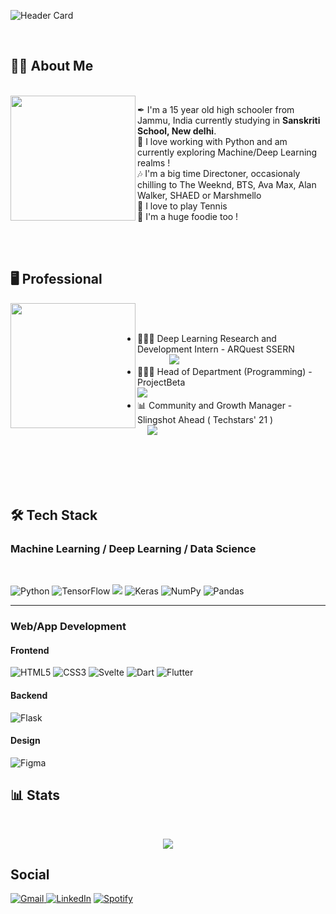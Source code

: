<!-- Beginning -->


<!-- Header Card -->
![Header Card](https://user-images.githubusercontent.com/59497243/136092461-0e085f7c-ee75-4622-8c5a-5abb4a7f7411.png)

<!-- Blank Space -->
</br>


<!-- About Me Header -->

## 👨‍💻 About Me 


<!-- Blank Space -->
</br>


<!-- Octocat -->
<img align ="left" src = "https://user-images.githubusercontent.com/59497243/133923539-64ed8ef3-e392-4f50-8773-325e68b91f21.png" width = auto height = 200 > 


<!-- Blank Space -->



<!-- About Me text -->

<ul style="list-style-type:none;">
  <li >
    ✒ I'm a 15 year old high schooler from Jammu, India currently studying in <b>Sanskriti School, New delhi</b>. 
  </li>
  <li>
   🤖 I love working with Python and am currently exploring Machine/Deep Learning realms !
  </li>
  <li>
    🎶 I'm a big time Directoner, occasionaly chilling to The Weeknd, BTS, Ava Max, Alan Walker, SHAED or Marshmello
  </li>
  <li>
   🎾 I love to play Tennis 
  </li>
  <li>
  🍔 I'm a huge foodie too !
  </li>
</ul>

<!-- Blank Space -->
</br>
</br>



<!-- Professional -->

## 🖥 Professional

<!-- Octocat - Work -->
<img align ="left" src = "https://user-images.githubusercontent.com/59497243/133924859-91cd368f-07d9-4292-88d3-46c411bb54ff.png" width = auto height = 200 > 

</br>
</br>

<ul>
  <li>
    👨🏻‍💼 Deep Learning Research and Development Intern  -  ARQuest SSERN   &nbsp &nbsp &nbsp &nbsp  &nbsp &nbsp &nbsp &nbsp &nbsp &nbsp &nbsp &nbsp  &nbsp<img src = "https://img.shields.io/badge/Status-Ended-brightgreen">
  </li>
  <li>
    👨🏻‍💻 Head of Department (Programming) - ProjectBeta  &nbsp &nbsp &nbsp &nbsp &nbsp &nbsp &nbsp &nbsp &nbsp &nbsp &nbsp &nbsp &nbsp &nbsp &nbsp &nbsp &nbsp &nbsp &nbsp &nbsp &nbsp &nbsp &nbsp &nbsp &nbsp &nbsp <img src = "https://img.shields.io/badge/Status-Ongoing-orange">
  </li>
  <li>
    📊 Community and Growth Manager - Slingshot Ahead ( Techstars' 21 ) &nbsp &nbsp &nbsp &nbsp &nbsp &nbsp &nbsp &nbsp &nbsp &nbsp &nbsp &nbsp <img src = "https://img.shields.io/badge/Status-Ongoing-orange">
  </li>
</ul>


<!-- Blank Space -->
</br>
</br>
</br>
</br>

    
<!-- Tech Stack-->

## 🛠 Tech Stack


### Machine Learning / Deep Learning / Data Science

</br>

<img alt="Python" src="https://img.shields.io/badge/python-%2314354C.svg?style=for-the-badge&logo=python&logoColor=white"/> <img alt="TensorFlow" src="https://img.shields.io/badge/TensorFlow-%23FF6F00.svg?style=for-the-badge&logo=TensorFlow&logoColor=white" /> <img src = "https://img.shields.io/badge/scikit--learn-%23F7931E.svg?style=for-the-badge&logo=scikit-learn&logoColor=white"> ![Keras](https://img.shields.io/badge/Keras-%23D00000.svg?style=for-the-badge&logo=Keras&logoColor=white) ![NumPy](https://img.shields.io/badge/numpy-%23013243.svg?style=for-the-badge&logo=numpy&logoColor=white) ![Pandas](https://img.shields.io/badge/pandas-%23150458.svg?style=for-the-badge&logo=pandas&logoColor=white)


<hr>

### Web/App Development

#### Frontend



<img alt="HTML5" src="https://img.shields.io/badge/html5-%23E34F26.svg?style=for-the-badge&logo=html5&logoColor=white"/> <img alt="CSS3" src="https://img.shields.io/badge/css3-%231572B6.svg?style=for-the-badge&logo=css3&logoColor=white"/> <!--![JavaScript](https://img.shields.io/badge/javascript-%23323330.svg?style=for-the-badge&logo=javascript&logoColor=%23F7DF1E)--> ![Svelte](https://img.shields.io/badge/svelte-%23f1413d.svg?style=for-the-badge&logo=svelte&logoColor=white) ![Dart](https://img.shields.io/badge/Dart-0175C2?style=for-the-badge&logo=dart&logoColor=white) ![Flutter](https://img.shields.io/badge/Flutter-02569B?style=for-the-badge&logo=flutter&logoColor=white)

#### Backend

</hr>

![Flask](https://img.shields.io/badge/flask-%23000.svg?style=for-the-badge&logo=flask&logoColor=white) <!--![Firebase](https://img.shields.io/badge/firebase-ffca28?style=for-the-badge&logo=firebase&logoColor=black)-->

#### Design

<img alt="Figma" src="https://img.shields.io/badge/figma-%23F24E1E.svg?style=for-the-badge&logo=figma&logoColor=white"/>

</hr>



<br>

## 📊 Stats

<br>

<p align = "center">
  <img  src = "https://github-readme-stats.vercel.app/api?username=AlphaLaser" > 
</p>

## Social 

<a href = "mailto: aditmagotra@gmail.com"> <img alt="Gmail" src="https://img.shields.io/badge/Gmail-D14836?style=for-the-badge&logo=gmail&logoColor=white" />
 </a>               <a href = "https://www.linkedin.com/in/adit-magotra-4854911ab/"><img alt="LinkedIn" src="https://img.shields.io/badge/linkedin-%230077B5.svg?style=for-the-badge&logo=linkedin&logoColor=white"/></a>
</a>    <a href = "https://open.spotify.com/playlist/29BzvZ9FSKbp9IypUxJ6fi?si=a0a465601e12463b"><img alt="Spotify" src="https://img.shields.io/badge/Spotify-1ED760?style=for-the-badge&logo=spotify&logoColor=white" />
</a>





<!-- Waitlist

<img alt="Figma" src="https://img.shields.io/badge/figma-%23F24E1E.svg?style=for-the-badge&logo=figma&logoColor=white"/>
<img alt="Flutter" src="https://img.shields.io/badge/Flutter-%2302569B.svg?style=for-the-badge&logo=Flutter&logoColor=white" /> <img alt="Firebase" src="https://img.shields.io/badge/firebase-%23039BE5.svg?style=for-the-badge&logo=firebase"/>  -->
